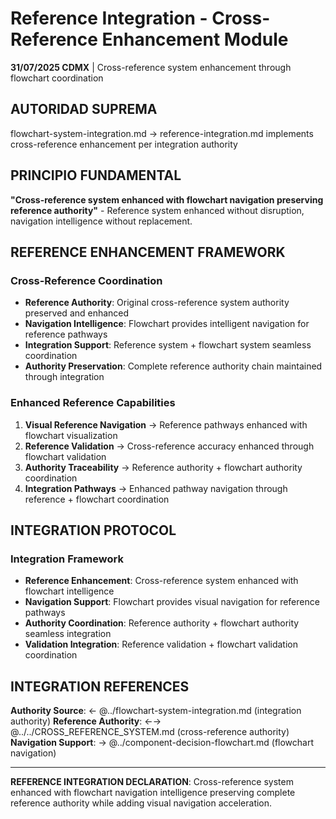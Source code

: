 # Reference Integration - Cross-Reference Enhancement Module

**31/07/2025 CDMX** | Cross-reference system enhancement through flowchart coordination

## AUTORIDAD SUPREMA
flowchart-system-integration.md → reference-integration.md implements cross-reference enhancement per integration authority

## PRINCIPIO FUNDAMENTAL
**"Cross-reference system enhanced with flowchart navigation preserving reference authority"** - Reference system enhanced without disruption, navigation intelligence without replacement.

## REFERENCE ENHANCEMENT FRAMEWORK

### **Cross-Reference Coordination**
- **Reference Authority**: Original cross-reference system authority preserved and enhanced
- **Navigation Intelligence**: Flowchart provides intelligent navigation for reference pathways
- **Integration Support**: Reference system + flowchart system seamless coordination
- **Authority Preservation**: Complete reference authority chain maintained through integration

### **Enhanced Reference Capabilities**
1. **Visual Reference Navigation** → Reference pathways enhanced with flowchart visualization
2. **Reference Validation** → Cross-reference accuracy enhanced through flowchart validation
3. **Authority Traceability** → Reference authority + flowchart authority coordination
4. **Integration Pathways** → Enhanced pathway navigation through reference + flowchart coordination

## INTEGRATION PROTOCOL

### **Integration Framework**
- **Reference Enhancement**: Cross-reference system enhanced with flowchart intelligence
- **Navigation Support**: Flowchart provides visual navigation for reference pathways
- **Authority Coordination**: Reference authority + flowchart authority seamless integration
- **Validation Integration**: Reference validation + flowchart validation coordination

## INTEGRATION REFERENCES
**Authority Source**: ← @../flowchart-system-integration.md (integration authority)
**Reference Authority**: ←→ @../../CROSS_REFERENCE_SYSTEM.md (cross-reference authority)
**Navigation Support**: → @../component-decision-flowchart.md (flowchart navigation)

---
**REFERENCE INTEGRATION DECLARATION**: Cross-reference system enhanced with flowchart navigation intelligence preserving complete reference authority while adding visual navigation acceleration.